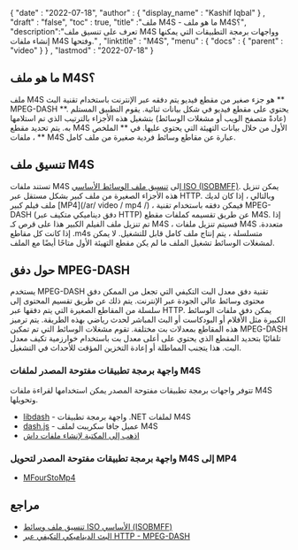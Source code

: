{
  "date" : "2022-07-18",
  "author" : {
    "display_name" : "Kashif Iqbal"
} ,
  "draft" : "false",
  "toc" : true,
  "title" :"ملف M4S - ما هو ملف M4S؟",
  "description":"تعرف على تنسيق ملف M4S وواجهات برمجة التطبيقات التي يمكنها إنشاء ملفات M4S وفتحها." ,
  "linktitle" : "M4S",
  "menu" : {
    "docs" : {
      "parent" : "video"
}
} ,
  "lastmod" : "2022-07-18"
}

## ما هو ملف M4S؟

ملف M4S هو جزء صغير من مقطع فيديو يتم دفقه عبر الإنترنت باستخدام تقنية البث ** MPEG-DASH **. يحتوي على مقطع فيديو في شكل بيانات ثنائية. يقوم التطبيق المستلم (عادةً متصفح الويب أو مشغلات الوسائط) بتشغيل هذه الأجزاء بالترتيب الذي تم استلامها به. يتم تحديد مقطع M4S الأول من خلال بيانات التهيئة التي يحتوي عليها. في ** الملخص ** ، ملفات M4S عبارة عن مقاطع وسائط فردية صغيرة من ملف كامل.

## تنسيق ملف M4S

تستند ملفات M4S إلى [تنسيق ملف الوسائط الأساسي ISO (ISOBMFF)](https://www.w3.org/TR/mse-byte-stream-format-isobmff/). يمكن تنزيل هذه الأجزاء الصغيرة من ملف كبير بشكل مستقل عبر HTTP. وبالتالي ، إذا كان لديك ملف فيلم كبير [MP4](/ar/ video / mp4 /) ، فيمكن دفقه باستخدام تقنية MPEG-DASH (دفق ديناميكي متكيف عبر HTTP) عن طريق تقسيمه كملفات مقطع M4S. إذا تم تنزيل ملف الفيلم الكبير هذا على قرص كـ M4S ، فسيتم تنزيل ملفات M4S متعددة. إذا كانت كل مقاطع .m4s متسلسلة ، يتم إنتاج ملف كامل قابل للتشغيل. لا يمكن لمشغلات الوسائط تشغيل الملف ما لم يكن مقطع التهيئة الأول متاحًا أيضًا مع الملف.

## حول دفق MPEG-DASH

يستخدم MPEG-DASH تقنية دفق معدل البت التكيفي التي تجعل من الممكن دفق محتوى وسائط عالي الجودة عبر الإنترنت. يتم ذلك عن طريق تقسيم المحتوى إلى سلسلة من المقاطع الصغيرة التي يتم دفقها عبر HTTP. يمكن دفق ملفات الوسائط الكبيرة مثل الأفلام أو البودكاست أو البث المباشر لحدث رياضي بهذه الطريقة. يتم ترميز هذه المقاطع بمعدلات بت مختلفة. تقوم مشغلات الوسائط التي تم تمكين MPEG-DASH تلقائيًا بتحديد المقطع الذي يحتوي على أعلى معدل بت باستخدام خوارزمية تكيف معدل البت. هذا يتجنب المماطلة أو إعادة التخزين المؤقت للأحداث في التشغيل.

### واجهة برمجة تطبيقات مفتوحة المصدر لملفات M4S

تتوفر واجهات برمجة تطبيقات مفتوحة المصدر يمكن استخدامها لقراءة ملفات M4S وتحويلها.

* [libdash](https://github.com/bitmovin/libdash) - واجهة برمجة تطبيقات .NET لملفات M4S
* [dash.js](https://github.com/Dash-Industry-Forum/dash.js) - عميل جافا سكريبت لملف M4S
* [اذهب إلى المكتبة لإنشاء ملفات داش](https://github.com/zencoder/go-dash)

### واجهة برمجة تطبيقات مفتوحة المصدر لتحويل M4S إلى MP4

* [MFourStoMp4](https://github.com/muri11o/mfourstomp4)

## مراجع ###

* [تنسيق ملف وسائط ISO الأساسي (ISOBMFF)](https://www.w3.org/TR/mse-byte-stream-format-isobmff/)
* [البث الديناميكي التكيفي عبر HTTP - MPEG-DASH](https://en.wikipedia.org/wiki/Dynamic_Adaptive_Streaming_over_HTTP)

